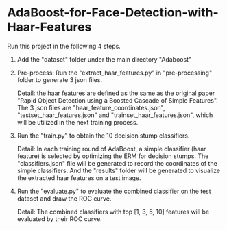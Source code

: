 # AdaBoost-for-Face-Detection-with-Haar-Features 

Run this project in the following 4 steps.

1. Add the "dataset" folder under the main directory "Adaboost"

2. Pre-process: Run the "extract_haar_features.py" in "pre-processing" folder to generate 3 json files. 

	Detail: the haar features are defined as the same as the original paper "Rapid Object Detection using a Boosted Cascade of Simple Features". The 3 json files are "haar_feature_coordinates.json", "testset_haar_features.json" and "trainset_haar_features.json", which will be utilized in the next training process.

3. Run the "train.py" to obtain the 10 decision stump classifiers. 

	Detail: In each training round of AdaBoost, a simple classifier (haar feature) is selected by optimizing the ERM for decision stumps. The "classifiers.json" file will be generated to record the coordinates of the simple classifiers. And the "results" folder will be generated to visualize the extracted haar features on a test image.

4. Run the "evaluate.py" to evaluate the combined classifier on the test dataset and draw the ROC curve.

	Detail: The combined classifiers with top [1, 3, 5, 10] features will be evaluated by their ROC curve.

